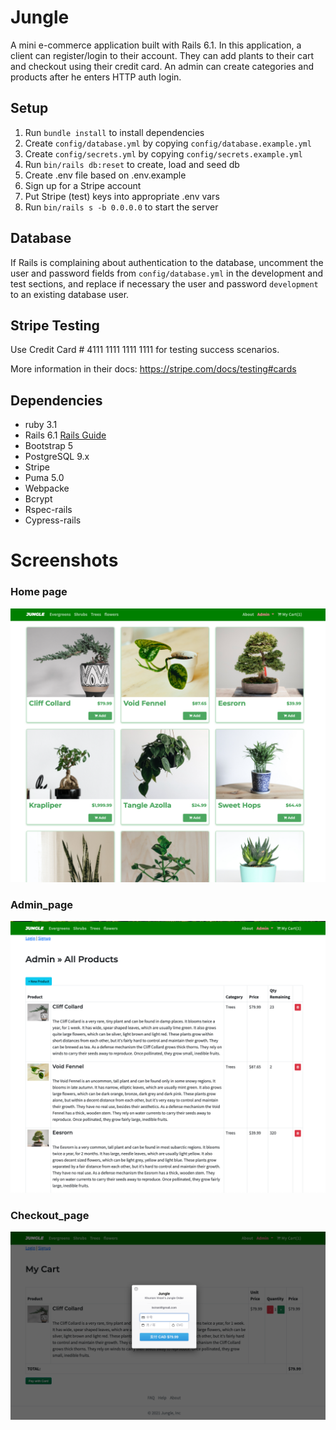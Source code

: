 # Jungle

A mini e-commerce application built with Rails 6.1. In this application, a client can register/login to their account. They can add plants to their cart and checkout using their credit card. An admin can create categories and products after he enters HTTP auth login.

## Setup

1. Run `bundle install` to install dependencies
2. Create `config/database.yml` by copying `config/database.example.yml`
3. Create `config/secrets.yml` by copying `config/secrets.example.yml`
4. Run `bin/rails db:reset` to create, load and seed db
5. Create .env file based on .env.example
6. Sign up for a Stripe account
7. Put Stripe (test) keys into appropriate .env vars
8. Run `bin/rails s -b 0.0.0.0` to start the server

## Database

If Rails is complaining about authentication to the database, uncomment the user and password fields from `config/database.yml` in the development and test sections, and replace if necessary the user and password `development` to an existing database user.

## Stripe Testing

Use Credit Card # 4111 1111 1111 1111 for testing success scenarios.

More information in their docs: <https://stripe.com/docs/testing#cards>

## Dependencies

- ruby 3.1
- Rails 6.1 [Rails Guide](http://guides.rubyonrails.org/v6.1/)
- Bootstrap 5
- PostgreSQL 9.x
- Stripe
- Puma 5.0
- Webpacke
- Bcrypt
- Rspec-rails
- Cypress-rails

# Screenshots

### Home page

![Component Flow](https://github.com/lining04111223/jungle-rails/blob/master/docs/Home_page.png?raw=true)

### Admin_page

![Component Flow](https://github.com/lining04111223/jungle-rails/blob/master/docs/Admin_page.png?raw=true)

### Checkout_page

![Component Flow](https://github.com/lining04111223/jungle-rails/blob/master/docs/Checkout_page.png?raw=true)
